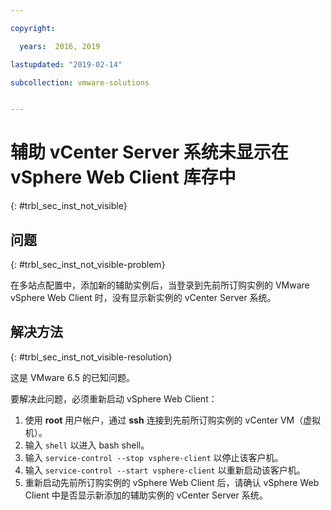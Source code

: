 ```yaml
---

copyright:

  years:  2016, 2019

lastupdated: "2019-02-14"

subcollection: vmware-solutions


---
```


# 辅助 vCenter Server 系统未显示在 vSphere Web Client 库存中
{: #trbl_sec_inst_not_visible}

## 问题
{: #trbl_sec_inst_not_visible-problem}

在多站点配置中，添加新的辅助实例后，当登录到先前所订购实例的 VMware vSphere Web Client 时，没有显示新实例的 vCenter Server 系统。

## 解决方法
{: #trbl_sec_inst_not_visible-resolution}

这是 VMware 6.5 的已知问题。

要解决此问题，必须重新启动 vSphere Web Client：

1. 使用 **root** 用户帐户，通过 **ssh** 连接到先前所订购实例的 vCenter VM（虚拟机）。
2. 输入 ``shell`` 以进入 bash shell。
3. 输入 `service-control --stop vsphere-client` 以停止该客户机。
4. 输入 `service-control --start vsphere-client` 以重新启动该客户机。
5. 重新启动先前所订购实例的 vSphere Web Client 后，请确认 vSphere Web Client 中是否显示新添加的辅助实例的 vCenter Server 系统。
